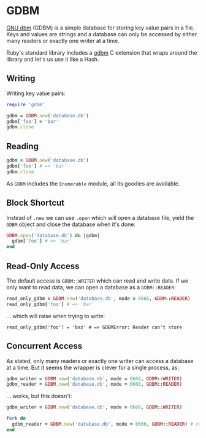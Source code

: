 # GDBM

[GNU dbm](https://www.gnu.org.ua/software/gdbm/) (GDBM) is a simple database for storing key value pairs in a file. Keys and values are strings and a database can only be accessed by either many readers or exactly one writer at a time.

Ruby's standard library includes a [gdbm](https://github.com/ruby/gdbm) C extension that wraps around the library and let's us use it like a Hash.

## Writing

Writing key value pairs:

```ruby
require 'gdbm'

gdbm = GDBM.new('database.db')
gdbm['foo'] = 'bar'
gdbm.close
```

## Reading

```ruby
gdbm = GDBM.new('database.db')
gdbm['foo'] # => 'bar'
gdbm.close
```

As `GDBM` includes the `Enumerable` module, all its goodies are available.

## Block Shortcut

Instead of `.new` we can use `.open` which will open a database file, yield the `GDBM` object and close the database when it's done:

```ruby
GDBM.open('database.db') do |gdbm|
  gdbm['foo'] # => 'bar'
end
```

## Read-Only Access

The default access is `GDBM::WRITER` which can read and write data. If we only want to read data, we can open a database as a `GDBM::READER`:

```ruby
read_only_gdbm = GDBM.new('database.db', mode = 0666, GDBM::READER)
read_only_gdbm['foo'] # => 'bar'
```

… which will raise when trying to write:

```
read_only_gdbm['foo'] = 'baz' # => GDBMError: Reader can't store
```

## Concurrent Access

As stated, only many readers or exactly one writer can access a database at a time. But it seems the wrapper is clever for a single process, as:

```ruby
gdbm_writer = GDBM.new('database.db', mode = 0666, GDBM::WRITER)
gdbm_reader = GDBM.new('database.db', mode = 0666, GDBM::READER)
```

… works, but this doesn't:

```ruby
gdbm_writer = GDBM.new('database.db', mode = 0666, GDBM::WRITER)

fork do
  gdbm_reader = GDBM.new('database.db', mode = 0666, GDBM::READER) # raises Errno::EAGAIN: Resource temporarily unavailable - database.db
end
```
